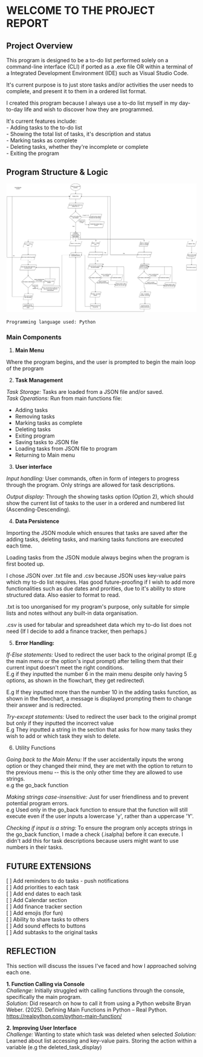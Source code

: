 # WELCOME TO THE PROJECT REPORT #

## Project Overview ##

This program is designed to be a to-do list performed solely on a command-line interface (CLI) if ported as a .exe file OR within a terminal of a Integrated Development Environment (IDE) such as Visual Studio Code.

It's current purpose is to just store tasks and/or activities the user needs to complete, and present it to them in a ordered list format.

I created this program because I always use a to-do list myself in my day-to-day life and wish to discover how they are programmed.

It's current features include:\
    - Adding tasks to the to-do list\
    - Showing the total list of tasks, it's description and status\
    - Marking tasks as complete\
    - Deleting tasks, whether they're incomplete or complete\
    - Exiting the program


## Program Structure & Logic ##

![Flowchart of To-Do List](./project_overview/Todolist_Flowchart.drawio.png)

    Programming language used: Python

### Main Components ###
1. **Main Menu**

Where the program begins, and the user is prompted to begin the main loop of the program

2. **Task Management**

*Task Storage:* Tasks are loaded from a JSON file and/or saved.\
*Task Operations:* Run from main functions file:
- Adding tasks
- Removing tasks
- Marking tasks as complete
- Deleting tasks
- Exiting program
 - Saving tasks to JSON file
- Loading tasks from JSON file to program
- Returning to Main menu 

3. **User interface**

*Input handling:* User commands, often in form of integers to progress through the program. Only strings are allowed for task descriptions.

*Output display:*  Through the showing tasks option (Option 2), which should show the current list of tasks to the user in a ordered and numbered list (Ascending-Descending).

4. **Data Persistence**

Importing the JSON module which ensures that tasks are saved after the adding tasks, deleting tasks, and marking tasks functions are executed each time.

Loading tasks from the JSON module always begins when the program is first booted up.

I chose JSON over .txt file and .csv because JSON uses key-value pairs which my to-do list requires. Has good future-proofing if I wish to add more functionalities such as due dates and prorities, due to it's ability to store structured data. Also easier to format to read.    
    
.txt is too unorganised for my program's purpose, only suitable for simple lists and notes without any built-in data organisation.
    
.csv is used for tabular and spreadsheet data which my to-do list does not need (If I decide to add a finance tracker, then perhaps.)

5. **Error Handling:**

*If-Else statements:*
 Used to redirect the user back to the original prompt (E.g the main menu or the option's input prompt) after telling them that their current input doesn't meet the right conditions.\
 E.g if they inputted the number 6 in the main menu despite only having 5 options, as shown in the flowchart, they get redirected\

 E.g If they inputted more than the number 10 in the adding tasks function, as shown in the flwochart, a message is displayed prompting them to change their answer and is redirected.

*Try-except statements:*
Used to redirect the user back to the original prompt but only if they inputted the incorrect value\
 E.g They inputted a string in the section that asks for how many tasks they wish to add or which task they wish to delete.
    
6. Utility Functions

*Going back to the Main Menu:*
If the user accidentally inputs the wrong option or they changed their mind, they are met with the option to return to the previous menu -- this is the only other time they are allowed to use strings.\
 e.g the go_back function
        
*Making strings case-insensitive:*
Just for user friendliness and to prevent potential program errors.\
e.g Used only in the go_back function to ensure that the function will still execute even if the user inputs a lowercase 'y', rather than a uppercase 'Y'.

*Checking if input is a string:*
To ensure the program only accepts strings in the go_back function, I made a check (.isalpha) before it can execute. I didn't add this for task descriptions because users might want to use numbers in their tasks.

## FUTURE EXTENSIONS ##

[ ] Add reminders to do tasks - push notifications\
[ ] Add priorities to each task\
[ ] Add end dates to each task\
[ ] Add Calendar section\
[ ] Add finance tracker section\
[ ] Add emojis (for fun)\
[ ] Ability to share tasks to others\
[ ] Add sound effects to buttons\
[ ] Add subtasks to the original tasks 

## REFLECTION ##

This section will discuss the issues I've faced and how I approached solving each one.

**1. Function Calling via Console**\
*Challenge:* Initially struggled with calling functions through the console, specifically the main program.\
*Solution:* Did research on how to call it from using a Python website Bryan Weber. (2025). Defining Main Functions in Python – Real Python. https://realpython.com/python-main-function/

**2. Improving User Interface**\
*Challenge:* Wanting to state which task was deleted when selected
*Solution:* Learned about list accessing and key-value pairs. Storing the action within a variable (e.g the deleted_task_display)





